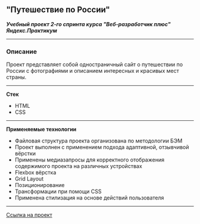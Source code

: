 ## "Путешествие по России"

***Учебный проект 2-го спринта курса "Веб-разработчик плюс" Яндекс.Практикум***
___________________________

### Описание

Проект представляет собой одностраничный сайт о путешествии по России с фотографиями и описанием интересных и красивых мест страны.
___________________________

**Стек**


* HTML
* CSS

___________________________

**Применяемые технологии**

* Файловая структура проекта организована по методологии БЭМ
* Проект выполнен с применением подхода адаптивной, отзывчивой вёрстки
* Применены медиазапросы для корректного отображения содержимого проекта на различных устройствах
* Flexbox вёрстка
* Grid Layout
* Позиционирование
* Трансформации при помощи CSS
* Применена стилизация на основе действий пользователя

___________________________  

[Ссылка на проект]()